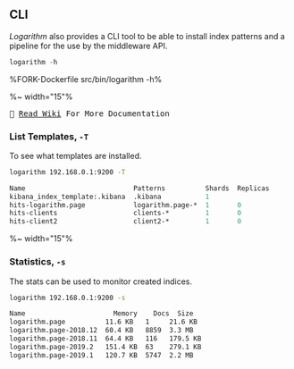## CLI

_Logarithm_ also provides a CLI tool to be able to install index patterns and a pipeline for the use by the middleware API.

```js
logarithm -h
```

%FORK-Dockerfile src/bin/logarithm -h%

%~ width="15"%

<kbd>📙 [Read Wiki](../../wiki) For More Documentation</kbd>

### List Templates, `-T`

To see what templates are installed.

```sh
logarithm 192.168.0.1:9200 -T
```

```fs
Name                           Patterns          Shards  Replicas
kibana_index_template:.kibana  .kibana           1
hits-logarithm.page            logarithm.page-*  1       0
hits-clients                   clients-*         1       0
hits-client2                   client2-*         1       0
```

%~ width="15"%

### Statistics, `-s`

The stats can be used to monitor created indices.

```sh
logarithm 192.168.0.1:9200 -s
```

```sh
Name                      Memory    Docs  Size
logarithm.page          11.6 KB   1     21.6 KB
logarithm.page-2018.12  60.4 KB   8859  3.3 MB
logarithm.page-2018.11  64.4 KB   116   179.5 KB
logarithm.page-2019.2   151.4 KB  63    279.1 KB
logarithm.page-2019.1   120.7 KB  5747  2.2 MB
```

<!-- %~ width="15"% -->